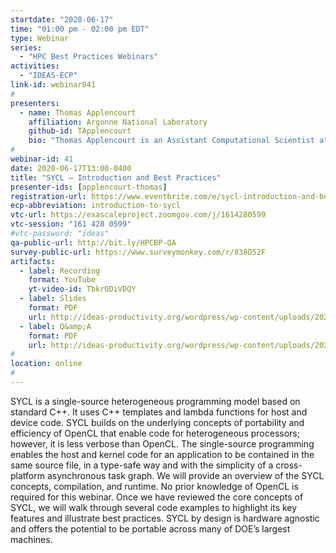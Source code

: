 ```yaml
---
startdate: "2020-06-17"
time: "01:00 pm - 02:00 pm EDT"
type: Webinar
series:
  - "HPC Best Practices Webinars"
activities:
  - "IDEAS-ECP"
link-id: webinar041
#
presenters:
  - name: Thomas Applencourt
    affiliation: Argonne National Laboratory
    github-id: TApplencourt
    bio: "Thomas Applencourt is an Assistant Computational Scientist at Argonne National Laboratory interested in HPC. He is working now on Aurora, the first exascale US system that will be delivered in 2021. He is interested in various programming models (OpenMP, SYCL) and low-level programming."
#
webinar-id: 41
date: 2020-06-17T13:00-0400
title: "SYCL – Introduction and Best Practices"
presenter-ids: [applencourt-thomas]
registration-url: https://www.eventbrite.com/e/sycl-introduction-and-best-practices-tickets-104559777108
ecp-abbreviation: introduction-to-sycl
vtc-url: https://exascaleproject.zoomgov.com/j/1614280599
vtc-session: "161 428 0599"
#vtc-password: "ideas"
qa-public-url: http://bit.ly/HPCBP-QA
survey-public-url: https://www.surveymonkey.com/r/838D52F
artifacts:
  - label: Recording
    format: YouTube
    yt-video-id: TbkrODiVDQY
  - label: Slides
    format: PDF
    url: http://ideas-productivity.org/wordpress/wp-content/uploads/2020/06/webinar041-sycl.pdf
  - label: Q&amp;A
    format: PDF
    url: http://ideas-productivity.org/wordpress/wp-content/uploads/2020/06/webinar041-sycl-qa.pdf
#
location: online
#
---
```

SYCL is a single-source heterogeneous programming model based on standard C++. It uses C++ templates and lambda functions for host and device code. SYCL builds on the underlying concepts of portability and efficiency of OpenCL that enable code for heterogeneous processors; however, it is less verbose than OpenCL. The single-source programming enables the host and kernel code for an application to be contained in the same source file, in a type-safe way and with the simplicity of a cross-platform asynchronous task graph. We will provide an overview of the SYCL concepts, compilation, and runtime. No prior knowledge of OpenCL is required for this webinar. Once we have reviewed the core concepts of SYCL, we will walk through several code examples to highlight its key features and illustrate best practices. SYCL by design is hardware agnostic and offers the potential to be portable across many of DOE’s largest machines.
